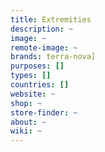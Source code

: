 ```yaml
---
title: Extremities
description: ~
image: ~
remote-image: ~
brands: terra-nova]
purposes: []
types: []
countries: []
website: ~
shop: ~
store-finder: ~
about: ~
wiki: ~
---
```

